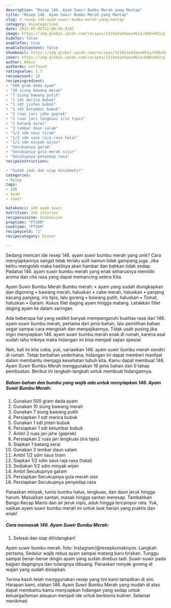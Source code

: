```yaml
---
description: "Resep 146. Ayam Suwir Bumbu Merah yang Mantap"
title: "Resep 146. Ayam Suwir Bumbu Merah yang Mantap"
slug: 5-resep-146-ayam-suwir-bumbu-merah-yang-mantap
category: Uncategorized
date: 2022-05-06T22:08:04.934Z
image: https://img-global.cpcdn.com/recipes/1219a3a4daea461a/680x482cq70/146-ayam-suwir-bumbu-merah-foto-resep-utama.jpg
hideToc: false
enableToc: true
enableTocContent: false
thumbnail: https://img-global.cpcdn.com/recipes/1219a3a4daea461a/680x482cq70/146-ayam-suwir-bumbu-merah-foto-resep-utama.jpg
cover: https://img-global.cpcdn.com/recipes/1219a3a4daea461a/680x482cq70/146-ayam-suwir-bumbu-merah-foto-resep-utama.jpg
author: Admin
authorAv: notfound
ratingvalue: 3.7
reviewcount: 18
recipeingredient:
- "500 gram dada ayam"
- "10 siung bawang merah"
- "7 siung bawang putih"
- "1 sdt merica bubuk"
- "1 sdt jinten bubuk"
- "1 sdt ketumbar bubuk"
- "2 ruas jari jahe geprek"
- "2 ruas jari lengkuas iris tipis"
- "1 batang serai"
- "3 lembar daun salam"
- "1/2 sdm saus tiram"
- "1/2 sdm saus raja rasa halal"
- "1/2 sdm minyak wijen"
- "Secukupnya garam"
- "Secukupnya gula merah sisir"
- "Secukupnya penyedap rasa"
recipeinstructions:

- "Sudah jadi dan siap dinikmati!"
categories:
- Resep
tags:
- 146
- ayam
- suwir

katakunci: 146 ayam suwir 
nutrition: 154 calories
recipecuisine: Indonesian
preptime: "PT20M"
cooktime: "PT56M"
recipeyield: "1"
recipecategory: Dinner

---
```





Sedang mencari ide resep 146. ayam suwir bumbu merah yang unik? Cara menyiapkannya sangat tidak terlalu sulit namun tidak gampang juga. Jika keliru mengolah maka hasilnya akan hambar dan bahkan tidak sedap. Padahal 146. ayam suwir bumbu merah yang enak seharusnya memiliki aroma dan cita rasa yang dapat memancing selera Kita.





Ayam Suwir Bumbu Merah Bumbu merah: • ayam yang sudah diungkapkan dan digoreng • bawang merah, haluskan • cabe merah, haluskan • panjang kacang panjang, iris tipis, lalu goreng • bawang putih, haluskan • Tomat, haluskan • Garam. Kukus filet daging ayam hingga matang. Letakkan fillet daging ayam ke dalam saringan.

Ada beberapa hal yang sedikit banyak mempengaruhi kualitas rasa dari 146. ayam suwir bumbu merah, pertama dari jenis bahan, lalu pemilihan bahan segar sampai cara mengolah dan menyajikannya. Tidak usah pusing jika ingin menyiapkan 146. ayam suwir bumbu merah enak di rumah, karena asal sudah tahu triknya maka hidangan ini bisa menjadi sajian spesial.






Nah, kali ini kita coba, yuk, variasikan 146. ayam suwir bumbu merah sendiri di rumah. Tetap berbahan sederhana, hidangan ini dapat memberi manfaat dalam membantu menjaga kesehatan tubuh kita. Kamu dapat membuat 146. Ayam Suwir Bumbu Merah menggunakan 16 jenis bahan dan 0 tahap pembuatan. Berikut ini langkah-langkah untuk membuat hidangannya.

<!--inarticleads1-->

##### Bahan-bahan dan bumbu yang wajib ada untuk menyiapkan 146. Ayam Suwir Bumbu Merah:

1. Gunakan 500 gram dada ayam
1. Gunakan 10 siung bawang merah
1. Gunakan 7 siung bawang putih
1. Persiapkan 1 sdt merica bubuk
1. Gunakan 1 sdt jinten bubuk
1. Persiapkan 1 sdt ketumbar bubuk
1. Ambil 2 ruas jari jahe (geprek)
1. Persiapkan 2 ruas jari lengkuas (iris tipis)
1. Siapkan 1 batang serai
1. Gunakan 3 lembar daun salam
1. Ambil 1/2 sdm saus tiram
1. Siapkan 1/2 sdm saus raja rasa (halal)
1. Sediakan 1/2 sdm minyak wijen
1. Ambil Secukupnya garam
1. Persiapkan Secukupnya gula merah sisir
1. Persiapkan Secukupnya penyedap rasa


Panaskan minyak, tumis bumbu halus, lengkuas, dan daun jeruk hingga harum. Masukkan santan, masak hingga santan meresap. Tambahkan Bango Kecap Manis dan air jeruk nipis, aduk hingga tercampur rata. Yuk, sajikan ayam suwir bumbu merah ini untuk lauk harian yang praktis dan enak! 

<!--inarticleads2-->

##### Cara memasak 146. Ayam Suwir Bumbu Merah:


1. Selesai dan siap dihidangkan!

Ayam suwir bumbu merah. foto: Instagram/@resepkumaknyos. Langkah pertama, Sedulur wajib rebus ayam sampai matang baru tiriskan. Tunggu sampai benar-benar dingin ayam yang sudah direbus tadi. Suwir-suwir pada bagian dagingnya dan tulangnya dibuang. Panaskan minyak goreng di wajan yang sudah disiapkan. 

Terima kasih telah menggunakan resep yang tim kami tampilkan di sini. Harapan kami, olahan 146. Ayam Suwir Bumbu Merah yang mudah di atas dapat membantu kamu menyiapkan hidangan yang sedap untuk keluarga/teman ataupun menjadi ide untuk berbisnis kuliner. Selamat menikmati
